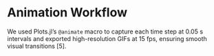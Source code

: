 # Animation Workflow

We used Plots.jl’s `@animate` macro to capture each time step at 0.05 s intervals and exported high-resolution GIFs at 15 fps, ensuring smooth visual transitions [5].
